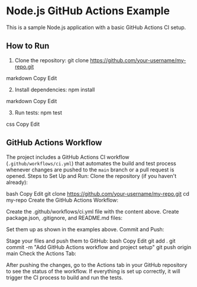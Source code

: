 # Node.js GitHub Actions Example

This is a sample Node.js application with a basic GitHub Actions CI setup.

## How to Run

1. Clone the repository:
git clone https://github.com/your-username/my-repo.git

markdown
Copy
Edit

2. Install dependencies:
npm install

markdown
Copy
Edit

3. Run tests:
npm test

css
Copy
Edit

## GitHub Actions Workflow

The project includes a GitHub Actions CI workflow (`.github/workflows/ci.yml`) that automates the build and test process whenever changes are pushed to the `main` branch or a pull request is opened.
Steps to Set Up and Run:
Clone the repository (if you haven't already):

bash
Copy
Edit
git clone https://github.com/your-username/my-repo.git
cd my-repo
Create the GitHub Actions Workflow:

Create the .github/workflows/ci.yml file with the content above.
Create package.json, .gitignore, and README.md files:

Set them up as shown in the examples above.
Commit and Push:

Stage your files and push them to GitHub:
bash
Copy
Edit
git add .
git commit -m "Add GitHub Actions workflow and project setup"
git push origin main
Check the Actions Tab:

After pushing the changes, go to the Actions tab in your GitHub repository to see the status of the workflow. If everything is set up correctly, it will trigger the CI process to build and run the tests.
